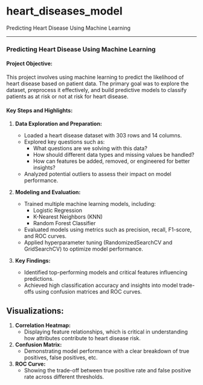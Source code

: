 # heart_diseases_model
Predicting Heart Disease Using Machine Learning

---

### Predicting Heart Disease Using Machine Learning

#### Project Objective:
This project involves using machine learning to predict the likelihood of heart disease based on patient data. The primary goal was to explore the dataset, preprocess it effectively, and build predictive models to classify patients as at risk or not at risk for heart disease.

#### Key Steps and Highlights:
1. **Data Exploration and Preparation:**
   - Loaded a heart disease dataset with 303 rows and 14 columns.
   - Explored key questions such as:
     - What questions are we solving with this data?
     - How should different data types and missing values be handled?
     - How can features be added, removed, or engineered for better insights?
   - Analyzed potential outliers to assess their impact on model performance.

2. **Modeling and Evaluation:**
   - Trained multiple machine learning models, including:
     - Logistic Regression
     - K-Nearest Neighbors (KNN)
     - Random Forest Classifier
   - Evaluated models using metrics such as precision, recall, F1-score, and ROC curves.
   - Applied hyperparameter tuning (RandomizedSearchCV and GridSearchCV) to optimize model performance.

3. **Key Findings:**
   - Identified top-performing models and critical features influencing predictions.
   - Achieved high classification accuracy and insights into model trade-offs using confusion matrices and ROC curves.

## Visualizations:
1. **Correlation Heatmap:**
   - Displaying feature relationships, which is critical in understanding how attributes contribute to heart disease risk.
2. **Confusion Matrix:**
   - Demonstrating model performance with a clear breakdown of true positives, false positives, etc.
3. **ROC Curve:**
   - Showing the trade-off between true positive rate and false positive rate across different thresholds.


